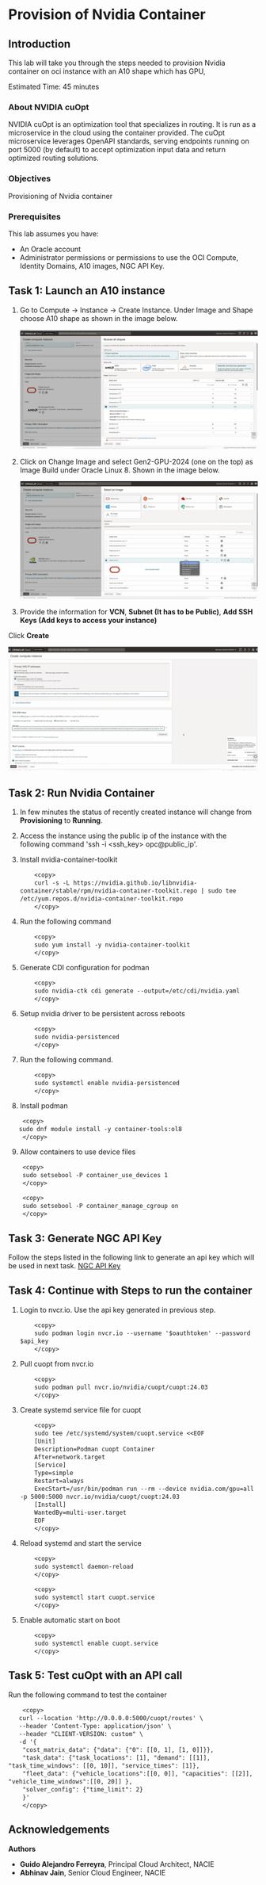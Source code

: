 # Provision of Nvidia Container

## Introduction

This lab will take you through the steps needed to provision Nvidia container on oci instance with an A10 shape which has GPU,

Estimated Time: 45 minutes

### About NVIDIA cuOpt

NVIDIA cuOpt is an optimization tool that specializes in routing. It is run as a microservice in the cloud using the container provided. The cuOpt microservice leverages OpenAPI standards, serving endpoints running on port 5000 (by default) to accept optimization input data and return optimized routing solutions.

### Objectives

Provisioning of Nvidia container

### Prerequisites

This lab assumes you have:

* An Oracle account
* Administrator permissions or permissions to use the OCI Compute, Identity Domains, A10 images, NGC API Key.

## Task 1: Launch an A10 instance

1. Go to Compute -> Instance -> Create Instance. Under Image and Shape choose A10 shape as shown in the image below.

    ![A10](images/a10.png)

2. Click on Change Image and select Gen2-GPU-2024 (one on the top) as Image Build under Oracle Linux 8. Shown in the image below.

    ![GPU](images/gpu.png)

3. Provide the information for **VCN**, **Subnet (It has to be Public)**, **Add SSH Keys (Add keys to access your instance)**

Click **Create**

![Create_Instance](images/create_instance.png)

## Task 2: Run Nvidia Container

1. In few minutes the status of recently created  instance will change from **Provisioning** to **Running**. 

2. Access the instance using the public ip of the instance with the following command 'ssh -i <ssh_key> opc@public_ip'.

3. Install nvidia-container-toolkit

    ```text
        <copy>
        curl -s -L https://nvidia.github.io/libnvidia-container/stable/rpm/nvidia-container-toolkit.repo | sudo tee /etc/yum.repos.d/nvidia-container-toolkit.repo
        </copy>
    ```

4. Run the following command

    ```text
        <copy>
        sudo yum install -y nvidia-container-toolkit
        </copy>
    ```

5. Generate CDI configuration for podman

    ```text
        <copy>
        sudo nvidia-ctk cdi generate --output=/etc/cdi/nvidia.yaml
        </copy>
    ```

6. Setup nvidia driver to be persistent across reboots

    ```text
        <copy>
        sudo nvidia-persistenced
        </copy>
    ```

7. Run the following command.

    ```text
        <copy>
        sudo systemctl enable nvidia-persistenced
        </copy>
    ```

8. Install podman

```text
    <copy>
   sudo dnf module install -y container-tools:ol8
    </copy>
```

9. Allow containers to use device files

```text
    <copy>
    sudo setsebool -P container_use_devices 1
    </copy>
```

```text
    <copy>
    sudo setsebool -P container_manage_cgroup on
    </copy>
```

## Task 3: Generate NGC API Key

Follow the steps listed in the following link to generate an api key which will be used in next task. [NGC API Key](https://docs.nvidia.com/ai-enterprise/deployment-guide-spark-rapids-accelerator/0.1.0/appendix-ngc.html)

## Task 4: Continue with Steps to run the container

1. Login to nvcr.io. Use the api key generated in previous step.

    ```text
        <copy>
        sudo podman login nvcr.io --username '$oauthtoken' --password $api_key
        </copy>
    ```

2. Pull cuopt from nvcr.io

    ```text
        <copy>
        sudo podman pull nvcr.io/nvidia/cuopt/cuopt:24.03
        </copy>
    ```

3. Create systemd service file for cuopt

    ```text
        <copy>
        sudo tee /etc/systemd/system/cuopt.service <<EOF
        [Unit]
        Description=Podman cuopt Container
        After=network.target
        [Service]
        Type=simple
        Restart=always
        ExecStart=/usr/bin/podman run --rm --device nvidia.com/gpu=all -p 5000:5000 nvcr.io/nvidia/cuopt/cuopt:24.03
        [Install]
        WantedBy=multi-user.target
        EOF
        </copy>
    ```

4. Reload systemd and start the service

    ```text
        <copy>
        sudo systemctl daemon-reload
        </copy>
    ```

    ```text
        <copy>
        sudo systemctl start cuopt.service
        </copy>
    ```

5. Enable automatic start on boot

    ```text
        <copy>
        sudo systemctl enable cuopt.service
        </copy>
    ```

## Task 5: Test cuOpt with an API call

Run the following command to test the container

```text
    <copy>
   curl --location 'http://0.0.0.0:5000/cuopt/routes' \
   --header 'Content-Type: application/json' \
   --header "CLIENT-VERSION: custom" \
   -d '{
    "cost_matrix_data": {"data": {"0": [[0, 1], [1, 0]]}},
    "task_data": {"task_locations": [1], "demand": [[1]], "task_time_windows": [[0, 10]], "service_times": [1]},
    "fleet_data": {"vehicle_locations":[[0, 0]], "capacities": [[2]], "vehicle_time_windows":[[0, 20]] },
    "solver_config": {"time_limit": 2}
    }'
    </copy>
```

## Acknowledgements

**Authors**

* **Guido Alejandro Ferreyra**, Principal Cloud Architect, NACIE
* **Abhinav Jain**, Senior Cloud Engineer, NACIE